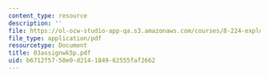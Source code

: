 ```yaml
---
content_type: resource
description: ''
file: https://ol-ocw-studio-app-qa.s3.amazonaws.com/courses/8-224-exploring-black-holes-general-relativity-astrophysics-spring-2003/b6712f5750e0d214184962555faf2662_03assignwk5p.pdf
file_type: application/pdf
resourcetype: Document
title: 03assignwk5p.pdf
uid: b6712f57-50e0-d214-1849-62555faf2662
---
```

